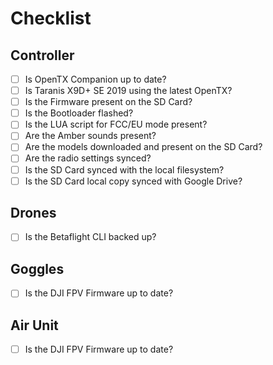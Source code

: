 # Checklist

## Controller

* [ ] Is OpenTX Companion up to date?
* [ ] Is Taranis X9D+ SE 2019 using the latest OpenTX?
* [ ] Is the Firmware present on the SD Card?
* [ ] Is the Bootloader flashed?
* [ ] Is the LUA script for FCC/EU mode present?
* [ ] Are the Amber sounds present?
* [ ] Are the models downloaded and present on the SD Card?
* [ ] Are the radio settings synced?
* [ ] Is the SD Card synced with the local filesystem?
* [ ] Is the SD Card local copy synced with Google Drive?

## Drones

* [ ] Is the Betaflight CLI backed up?

## Goggles

* [ ] Is the DJI FPV Firmware up to date?

## Air Unit

* [ ] Is the DJI FPV Firmware up to date?
